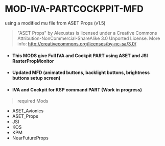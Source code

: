 # MOD-IVA-PARTCOCKPPIT-MFD
using a modified mu file from ASET Props (v1.5)
> "ASET Props" by Alexustas is licensed under a Creative Commons Attribution-NonCommercial-ShareAlike 3.0 Unported License.
   More info: http://creativecommons.org/licenses/by-nc-sa/3.0/


- #### This MODS give Full IVA and Cockpit PART using ASET and JSI RasterPropMonitor
- #### Updated MFD (animated buttons, backlight buttons, brightness buttons setup screen)
- #### IVA and Cockpit for KSP command PART (Work in progress)

> required Mods
- ASET_Avionics
- ASET_Props
- JSI
- KOS
- KPM
- NearFutureProps
